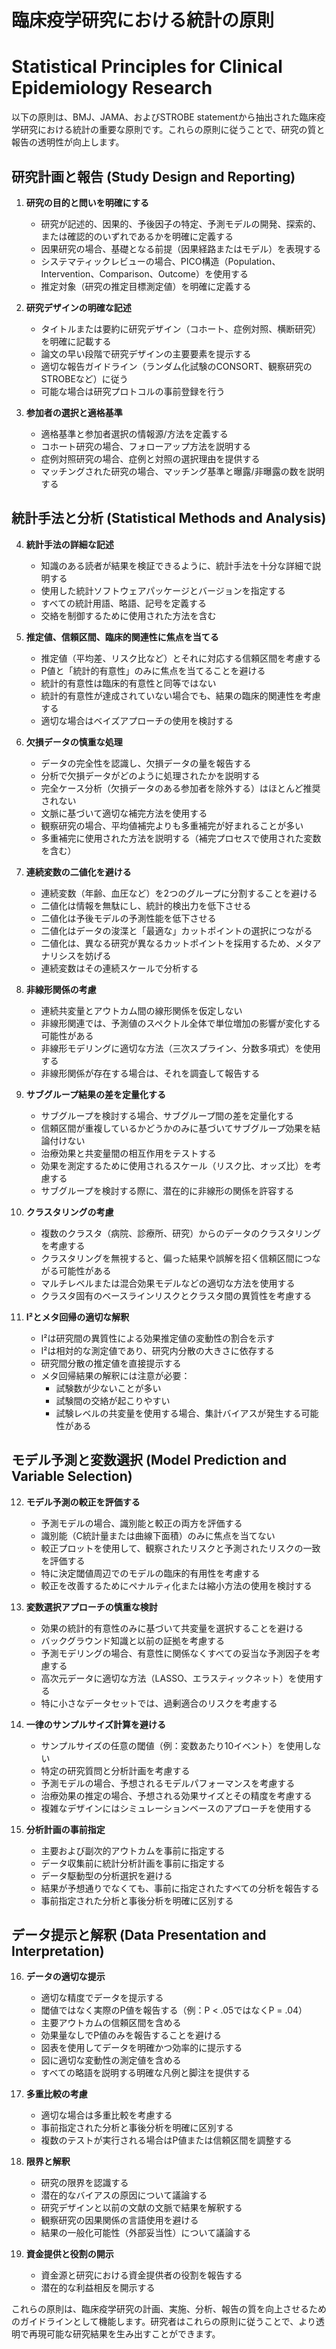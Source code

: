 # 臨床疫学研究における統計の原則
# Statistical Principles for Clinical Epidemiology Research

以下の原則は、BMJ、JAMA、およびSTROBE statementから抽出された臨床疫学研究における統計の重要な原則です。これらの原則に従うことで、研究の質と報告の透明性が向上します。

## 研究計画と報告 (Study Design and Reporting)

1. **研究の目的と問いを明確にする**
   - 研究が記述的、因果的、予後因子の特定、予測モデルの開発、探索的、または確認的のいずれであるかを明確に定義する
   - 因果研究の場合、基礎となる前提（因果経路またはモデル）を表現する
   - システマティックレビューの場合、PICO構造（Population、Intervention、Comparison、Outcome）を使用する
   - 推定対象（研究の推定目標測定値）を明確に定義する

2. **研究デザインの明確な記述**
   - タイトルまたは要約に研究デザイン（コホート、症例対照、横断研究）を明確に記載する
   - 論文の早い段階で研究デザインの主要要素を提示する
   - 適切な報告ガイドライン（ランダム化試験のCONSORT、観察研究のSTROBEなど）に従う
   - 可能な場合は研究プロトコルの事前登録を行う

3. **参加者の選択と適格基準**
   - 適格基準と参加者選択の情報源/方法を定義する
   - コホート研究の場合、フォローアップ方法を説明する
   - 症例対照研究の場合、症例と対照の選択理由を提供する
   - マッチングされた研究の場合、マッチング基準と曝露/非曝露の数を説明する

## 統計手法と分析 (Statistical Methods and Analysis)

4. **統計手法の詳細な記述**
   - 知識のある読者が結果を検証できるように、統計手法を十分な詳細で説明する
   - 使用した統計ソフトウェアパッケージとバージョンを指定する
   - すべての統計用語、略語、記号を定義する
   - 交絡を制御するために使用された方法を含む

5. **推定値、信頼区間、臨床的関連性に焦点を当てる**
   - 推定値（平均差、リスク比など）とそれに対応する信頼区間を考慮する
   - P値と「統計的有意性」のみに焦点を当てることを避ける
   - 統計的有意性は臨床的有意性と同等ではない
   - 統計的有意性が達成されていない場合でも、結果の臨床的関連性を考慮する
   - 適切な場合はベイズアプローチの使用を検討する

6. **欠損データの慎重な処理**
   - データの完全性を認識し、欠損データの量を報告する
   - 分析で欠損データがどのように処理されたかを説明する
   - 完全ケース分析（欠損データのある参加者を除外する）はほとんど推奨されない
   - 文脈に基づいて適切な補完方法を使用する
   - 観察研究の場合、平均値補完よりも多重補完が好まれることが多い
   - 多重補完に使用された方法を説明する（補完プロセスで使用された変数を含む）

7. **連続変数の二値化を避ける**
   - 連続変数（年齢、血圧など）を2つのグループに分割することを避ける
   - 二値化は情報を無駄にし、統計的検出力を低下させる
   - 二値化は予後モデルの予測性能を低下させる
   - 二値化はデータの浚渫と「最適な」カットポイントの選択につながる
   - 二値化は、異なる研究が異なるカットポイントを採用するため、メタアナリシスを妨げる
   - 連続変数はその連続スケールで分析する

8. **非線形関係の考慮**
   - 連続共変量とアウトカム間の線形関係を仮定しない
   - 非線形関連では、予測値のスペクトル全体で単位増加の影響が変化する可能性がある
   - 非線形モデリングに適切な方法（三次スプライン、分数多項式）を使用する
   - 非線形関係が存在する場合は、それを調査して報告する

9. **サブグループ結果の差を定量化する**
   - サブグループを検討する場合、サブグループ間の差を定量化する
   - 信頼区間が重複しているかどうかのみに基づいてサブグループ効果を結論付けない
   - 治療効果と共変量間の相互作用をテストする
   - 効果を測定するために使用されるスケール（リスク比、オッズ比）を考慮する
   - サブグループを検討する際に、潜在的に非線形の関係を許容する

10. **クラスタリングの考慮**
    - 複数のクラスタ（病院、診療所、研究）からのデータのクラスタリングを考慮する
    - クラスタリングを無視すると、偏った結果や誤解を招く信頼区間につながる可能性がある
    - マルチレベルまたは混合効果モデルなどの適切な方法を使用する
    - クラスタ固有のベースラインリスクとクラスタ間の異質性を考慮する

11. **I²とメタ回帰の適切な解釈**
    - I²は研究間の異質性による効果推定値の変動性の割合を示す
    - I²は相対的な測定値であり、研究内分散の大きさに依存する
    - 研究間分散の推定値を直接提示する
    - メタ回帰結果の解釈には注意が必要：
      - 試験数が少ないことが多い
      - 試験間の交絡が起こりやすい
      - 試験レベルの共変量を使用する場合、集計バイアスが発生する可能性がある

## モデル予測と変数選択 (Model Prediction and Variable Selection)

12. **モデル予測の較正を評価する**
    - 予測モデルの場合、識別能と較正の両方を評価する
    - 識別能（C統計量または曲線下面積）のみに焦点を当てない
    - 較正プロットを使用して、観察されたリスクと予測されたリスクの一致を評価する
    - 特に決定閾値周辺でのモデルの臨床的有用性を考慮する
    - 較正を改善するためにペナルティ化または縮小方法の使用を検討する

13. **変数選択アプローチの慎重な検討**
    - 効果の統計的有意性のみに基づいて共変量を選択することを避ける
    - バックグラウンド知識と以前の証拠を考慮する
    - 予測モデリングの場合、有意性に関係なくすべての妥当な予測因子を考慮する
    - 高次元データに適切な方法（LASSO、エラスティックネット）を使用する
    - 特に小さなデータセットでは、過剰適合のリスクを考慮する

14. **一律のサンプルサイズ計算を避ける**
    - サンプルサイズの任意の閾値（例：変数あたり10イベント）を使用しない
    - 特定の研究質問と分析計画を考慮する
    - 予測モデルの場合、予想されるモデルパフォーマンスを考慮する
    - 治療効果の推定の場合、予想される効果サイズとその精度を考慮する
    - 複雑なデザインにはシミュレーションベースのアプローチを使用する

15. **分析計画の事前指定**
    - 主要および副次的アウトカムを事前に指定する
    - データ収集前に統計分析計画を事前に指定する
    - データ駆動型の分析選択を避ける
    - 結果が予想通りでなくても、事前に指定されたすべての分析を報告する
    - 事前指定された分析と事後分析を明確に区別する

## データ提示と解釈 (Data Presentation and Interpretation)

16. **データの適切な提示**
    - 適切な精度でデータを提示する
    - 閾値ではなく実際のP値を報告する（例：P < .05ではなくP = .04）
    - 主要アウトカムの信頼区間を含める
    - 効果量なしでP値のみを報告することを避ける
    - 図表を使用してデータを明確かつ効率的に提示する
    - 図に適切な変動性の測定値を含める
    - すべての略語を説明する明確な凡例と脚注を提供する

17. **多重比較の考慮**
    - 適切な場合は多重比較を考慮する
    - 事前指定された分析と事後分析を明確に区別する
    - 複数のテストが実行される場合はP値または信頼区間を調整する

18. **限界と解釈**
    - 研究の限界を認識する
    - 潜在的なバイアスの原因について議論する
    - 研究デザインと以前の文献の文脈で結果を解釈する
    - 観察研究の因果関係の言語使用を避ける
    - 結果の一般化可能性（外部妥当性）について議論する

19. **資金提供と役割の開示**
    - 資金源と研究における資金提供者の役割を報告する
    - 潜在的な利益相反を開示する

これらの原則は、臨床疫学研究の計画、実施、分析、報告の質を向上させるためのガイドラインとして機能します。研究者はこれらの原則に従うことで、より透明で再現可能な研究結果を生み出すことができます。
